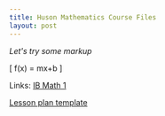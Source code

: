 ```yaml
---
title: Huson Mathematics Course Files
layout: post
---
```


*Let's try some markup*

\[ f(x) = mx+b \]

Links: [IB Math 1](IB-math1-scope+sequence)

[Lesson plan template](Lesson-plan-template)
